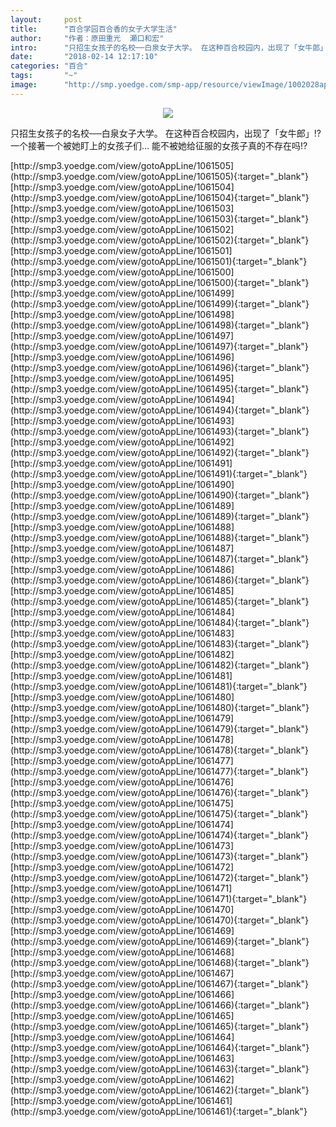 ```yaml
---
layout:     post
title:      "百合学园百合香的女子大学生活"
author:     "作者：原田重光  瀬口和宏"
intro:      "只招生女孩子的名校──白泉女子大学。 在这种百合校园内，出现了「女牛郎」!? 一个接著一个被她盯上的女孩子们… 能不被她给征服的女孩子真的不存在吗!?"
date:       "2018-02-14 12:17:10"
categories: "百合"
tags:       "~"
image:      "http://smp.yoedge.com/smp-app/resource/viewImage/1002028appline.png"
---
```

<div style="text-align: center">
<p><img src="http://smp.yoedge.com/smp-app/resource/viewImage/1002028appline.png"/></p>
</div>
<p class="post-meta">
<span>只招生女孩子的名校──白泉女子大学。 在这种百合校园内，出现了「女牛郎」!? 一个接著一个被她盯上的女孩子们… 能不被她给征服的女孩子真的不存在吗!?</span>
</p>
[http://smp3.yoedge.com/view/gotoAppLine/1061505](http://smp3.yoedge.com/view/gotoAppLine/1061505){:target="_blank"}
[http://smp3.yoedge.com/view/gotoAppLine/1061504](http://smp3.yoedge.com/view/gotoAppLine/1061504){:target="_blank"}
[http://smp3.yoedge.com/view/gotoAppLine/1061503](http://smp3.yoedge.com/view/gotoAppLine/1061503){:target="_blank"}
[http://smp3.yoedge.com/view/gotoAppLine/1061502](http://smp3.yoedge.com/view/gotoAppLine/1061502){:target="_blank"}
[http://smp3.yoedge.com/view/gotoAppLine/1061501](http://smp3.yoedge.com/view/gotoAppLine/1061501){:target="_blank"}
[http://smp3.yoedge.com/view/gotoAppLine/1061500](http://smp3.yoedge.com/view/gotoAppLine/1061500){:target="_blank"}
[http://smp3.yoedge.com/view/gotoAppLine/1061499](http://smp3.yoedge.com/view/gotoAppLine/1061499){:target="_blank"}
[http://smp3.yoedge.com/view/gotoAppLine/1061498](http://smp3.yoedge.com/view/gotoAppLine/1061498){:target="_blank"}
[http://smp3.yoedge.com/view/gotoAppLine/1061497](http://smp3.yoedge.com/view/gotoAppLine/1061497){:target="_blank"}
[http://smp3.yoedge.com/view/gotoAppLine/1061496](http://smp3.yoedge.com/view/gotoAppLine/1061496){:target="_blank"}
[http://smp3.yoedge.com/view/gotoAppLine/1061495](http://smp3.yoedge.com/view/gotoAppLine/1061495){:target="_blank"}
[http://smp3.yoedge.com/view/gotoAppLine/1061494](http://smp3.yoedge.com/view/gotoAppLine/1061494){:target="_blank"}
[http://smp3.yoedge.com/view/gotoAppLine/1061493](http://smp3.yoedge.com/view/gotoAppLine/1061493){:target="_blank"}
[http://smp3.yoedge.com/view/gotoAppLine/1061492](http://smp3.yoedge.com/view/gotoAppLine/1061492){:target="_blank"}
[http://smp3.yoedge.com/view/gotoAppLine/1061491](http://smp3.yoedge.com/view/gotoAppLine/1061491){:target="_blank"}
[http://smp3.yoedge.com/view/gotoAppLine/1061490](http://smp3.yoedge.com/view/gotoAppLine/1061490){:target="_blank"}
[http://smp3.yoedge.com/view/gotoAppLine/1061489](http://smp3.yoedge.com/view/gotoAppLine/1061489){:target="_blank"}
[http://smp3.yoedge.com/view/gotoAppLine/1061488](http://smp3.yoedge.com/view/gotoAppLine/1061488){:target="_blank"}
[http://smp3.yoedge.com/view/gotoAppLine/1061487](http://smp3.yoedge.com/view/gotoAppLine/1061487){:target="_blank"}
[http://smp3.yoedge.com/view/gotoAppLine/1061486](http://smp3.yoedge.com/view/gotoAppLine/1061486){:target="_blank"}
[http://smp3.yoedge.com/view/gotoAppLine/1061485](http://smp3.yoedge.com/view/gotoAppLine/1061485){:target="_blank"}
[http://smp3.yoedge.com/view/gotoAppLine/1061484](http://smp3.yoedge.com/view/gotoAppLine/1061484){:target="_blank"}
[http://smp3.yoedge.com/view/gotoAppLine/1061483](http://smp3.yoedge.com/view/gotoAppLine/1061483){:target="_blank"}
[http://smp3.yoedge.com/view/gotoAppLine/1061482](http://smp3.yoedge.com/view/gotoAppLine/1061482){:target="_blank"}
[http://smp3.yoedge.com/view/gotoAppLine/1061481](http://smp3.yoedge.com/view/gotoAppLine/1061481){:target="_blank"}
[http://smp3.yoedge.com/view/gotoAppLine/1061480](http://smp3.yoedge.com/view/gotoAppLine/1061480){:target="_blank"}
[http://smp3.yoedge.com/view/gotoAppLine/1061479](http://smp3.yoedge.com/view/gotoAppLine/1061479){:target="_blank"}
[http://smp3.yoedge.com/view/gotoAppLine/1061478](http://smp3.yoedge.com/view/gotoAppLine/1061478){:target="_blank"}
[http://smp3.yoedge.com/view/gotoAppLine/1061477](http://smp3.yoedge.com/view/gotoAppLine/1061477){:target="_blank"}
[http://smp3.yoedge.com/view/gotoAppLine/1061476](http://smp3.yoedge.com/view/gotoAppLine/1061476){:target="_blank"}
[http://smp3.yoedge.com/view/gotoAppLine/1061475](http://smp3.yoedge.com/view/gotoAppLine/1061475){:target="_blank"}
[http://smp3.yoedge.com/view/gotoAppLine/1061474](http://smp3.yoedge.com/view/gotoAppLine/1061474){:target="_blank"}
[http://smp3.yoedge.com/view/gotoAppLine/1061473](http://smp3.yoedge.com/view/gotoAppLine/1061473){:target="_blank"}
[http://smp3.yoedge.com/view/gotoAppLine/1061472](http://smp3.yoedge.com/view/gotoAppLine/1061472){:target="_blank"}
[http://smp3.yoedge.com/view/gotoAppLine/1061471](http://smp3.yoedge.com/view/gotoAppLine/1061471){:target="_blank"}
[http://smp3.yoedge.com/view/gotoAppLine/1061470](http://smp3.yoedge.com/view/gotoAppLine/1061470){:target="_blank"}
[http://smp3.yoedge.com/view/gotoAppLine/1061469](http://smp3.yoedge.com/view/gotoAppLine/1061469){:target="_blank"}
[http://smp3.yoedge.com/view/gotoAppLine/1061468](http://smp3.yoedge.com/view/gotoAppLine/1061468){:target="_blank"}
[http://smp3.yoedge.com/view/gotoAppLine/1061467](http://smp3.yoedge.com/view/gotoAppLine/1061467){:target="_blank"}
[http://smp3.yoedge.com/view/gotoAppLine/1061466](http://smp3.yoedge.com/view/gotoAppLine/1061466){:target="_blank"}
[http://smp3.yoedge.com/view/gotoAppLine/1061465](http://smp3.yoedge.com/view/gotoAppLine/1061465){:target="_blank"}
[http://smp3.yoedge.com/view/gotoAppLine/1061464](http://smp3.yoedge.com/view/gotoAppLine/1061464){:target="_blank"}
[http://smp3.yoedge.com/view/gotoAppLine/1061463](http://smp3.yoedge.com/view/gotoAppLine/1061463){:target="_blank"}
[http://smp3.yoedge.com/view/gotoAppLine/1061462](http://smp3.yoedge.com/view/gotoAppLine/1061462){:target="_blank"}
[http://smp3.yoedge.com/view/gotoAppLine/1061461](http://smp3.yoedge.com/view/gotoAppLine/1061461){:target="_blank"}


